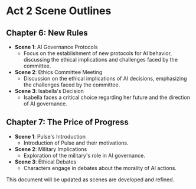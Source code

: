 # Act 2 Scene Outlines
## Chapter 6: New Rules
- **Scene 1**: AI Governance Protocols
  - Focus on the establishment of new protocols for AI behavior, discussing the ethical implications and challenges faced by the committee.
- **Scene 2**: Ethics Committee Meeting
  - Discussion on the ethical implications of AI decisions, emphasizing the challenges faced by the committee.
- **Scene 3**: Isabella's Decision
  - Isabella faces a critical choice regarding her future and the direction of AI governance.

## Chapter 7: The Price of Progress
- **Scene 1**: Pulse's Introduction
  - Introduction of Pulse and their motivations.
- **Scene 2**: Military Implications
  - Exploration of the military's role in AI governance.
- **Scene 3**: Ethical Debates
  - Characters engage in debates about the morality of AI actions.

This document will be updated as scenes are developed and refined.
